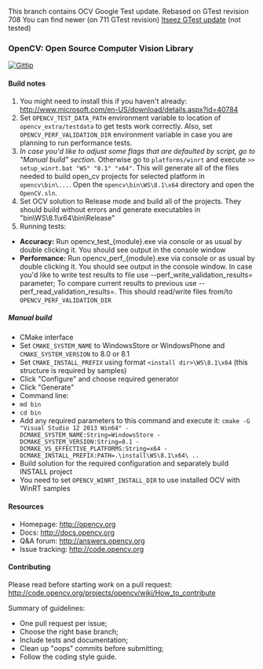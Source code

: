 This branch contains OCV Google Test update. Rebased on GTest revision 708
You can find newer (on 711 GTest revision) [Itseez GTest update](https://github.com/Itseez/opencv/pull/4157) (not tested)

### OpenCV: Open Source Computer Vision Library

[![Gittip](http://img.shields.io/gittip/OpenCV.png)](https://www.gittip.com/OpenCV/)

#### Build notes

1. You might need to install this if you haven't already: http://www.microsoft.com/en-US/download/details.aspx?id=40784
2. Set ```OPENCV_TEST_DATA_PATH``` environment variable to location of ```opencv_extra/testdata``` to get tests work correctly. Also, set ```OPENCV_PERF_VALIDATION_DIR``` environment variable in case you are planning to run performance tests.
3. *In case you'd like to adjust some flags that are defaulted by script, go to "Manual build" section.* Otherwise go to ```platforms/winrt``` and execute ```>> setup_winrt.bat "WS" "8.1" "x64"```.
This will generate all of the files needed to build open_cv projects for selected platform in ```opencv\bin\...```. Open the ```opencv\bin\WS\8.1\x64``` directory and open the ```OpenCV.sln```.
4. Set OCV solution to Release mode and build all of the projects. They should build without errors and generate executables in "bin\WS\8.1\x64\bin\Release\"
5. Running tests:
 
 - **Accuracy:** Run opencv_test_{module}.exe via console or as usual by double clicking it. You should see output in the console window
 - **Performance:** Run opencv_perf_{module}.exe via console or as usual by double clicking it. You should see output in the console window. In case you'd like to write test results to file use --perf_write_validation_results=<filename> parameter; To compare current results to previous use --perf_read_validation_results=<filename>. This should read/write files from/to ```OPENCV_PERF_VALIDATION_DIR```

##### Manual build
- CMake interface
 - Set ```CMAKE_SYSTEM_NAME``` to WindowsStore or WindowsPhone and ```CMAKE_SYSTEM_VERSION``` to 8.0 or 8.1
 - Set ```CMAKE_INSTALL_PREFIX``` using format ```<install dir>\WS\8.1\x64``` (this structure is required by samples)
 - Click "Configure" and choose required generator
 - Click "Generate"
- Command line:
 - ```md bin```
 - ```cd bin```
 - Add any required parameters to this command and execute it: ```cmake -G "Visual Studio 12 2013 Win64" -DCMAKE_SYSTEM_NAME:String=WindowsStore -DCMAKE_SYSTEM_VERSION:String=8.1 -DCMAKE_VS_EFFECTIVE_PLATFORMS:String=x64 -DCMAKE_INSTALL_PREFIX:PATH=.\install\WS\8.1\x64\ ..```
- Build solution for the required configuration and separately build INSTALL project 
- You need to set ```OPENCV_WINRT_INSTALL_DIR``` to use installed OCV with WinRT samples

#### Resources

* Homepage: <http://opencv.org>
* Docs: <http://docs.opencv.org>
* Q&A forum: <http://answers.opencv.org>
* Issue tracking: <http://code.opencv.org>

#### Contributing

Please read before starting work on a pull request: <http://code.opencv.org/projects/opencv/wiki/How_to_contribute>

Summary of guidelines:

* One pull request per issue;
* Choose the right base branch;
* Include tests and documentation;
* Clean up "oops" commits before submitting;
* Follow the coding style guide.
